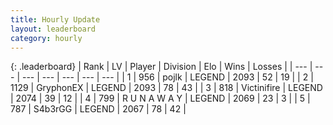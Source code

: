 ```yaml
---
title: Hourly Update
layout: leaderboard
category: hourly
---
```


{: .leaderboard}
| Rank | LV | Player | Division | Elo | Wins | Losses |
| --- | --- | --- | --- | --- | --- | --- |
| <span data-change="1">1</span> | 956 | <span title="ID: 4783">pojlk</span> | LEGEND | <span data-change="15">2093</span> | <span data-change="2">52</span> | <span data-change="0">19</span> |
| <span data-change="-1">2</span> | 1129 | <span title="ID: 315148">GryphonEX</span> | LEGEND | <span data-change="-3">2093</span> | <span data-change="1">78</span> | <span data-change="1">43</span> |
| <span data-change="2">3</span> | 818 | <span title="ID: 112242">Victinifire</span> | LEGEND | <span data-change="10">2074</span> | <span data-change="1">39</span> | <span data-change="0">12</span> |
| <span data-change="-1">4</span> | 799 | <span title="ID: 66144">R U N A W A Y</span> | LEGEND | <span data-change="0">2069</span> | <span data-change="0">23</span> | <span data-change="0">3</span> |
| <span data-change="-1">5</span> | 787 | <span title="ID: 166888">S4b3rGG</span> | LEGEND | <span data-change="0">2067</span> | <span data-change="0">78</span> | <span data-change="0">42</span> |